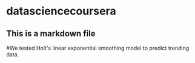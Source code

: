 # datasciencecoursera
## This is a markdown file
#We tested Holt's linear exponential smoothing model to predict trending data.
